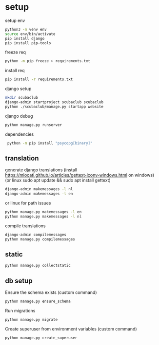 # setup

setup env

```bash
python3 -m venv env
source env/bin/activate
pip install django
pip install pip-tools
```

freeze req

```bash
python -m pip freeze > requirements.txt
```

install req

```bash
pip install -r requirements.txt
```

django setup

```bash
mkdir scubaclub
django-admin startproject scubaclub scubaclub
python ./scubaclub/manage.py startapp website
```

django debug

```bash
python manage.py runserver
```

dependencies

```bash
 python -m pip install "psycopg[binary]"
```

## translation

generate django translations
(install https://mlocati.github.io/articles/gettext-iconv-windows.html on windows)
(or linux sudo apt update && sudo apt install gettext)

```bash
django-admin makemessages -l nl
django-admin makemessages -l en
```

or linux for path issues

```bash
python manage.py makemessages -l en
python manage.py makemessages -l nl
```

compile translations

```bash
django-admin compilemessages
python manage.py compilemessages
```

## static

```bash
python manage.py collectstatic
```

## db setup

Ensure the schema exists (custom command)

```bash
python manage.py ensure_schema
```

Run migrations

```bash
python manage.py migrate
```

Create superuser from environment variables (custom command)

```bash
python manage.py create_superuser
```
